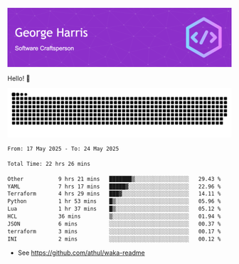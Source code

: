 ![img](./assets/github-header.png)

Hello! :wave:

<div align="center">
  <img  src="https://raw.githubusercontent.com/1999AZZAR/1999AZZAR/readme/resources/grid-snake.svg" alt="snake" />
</div>

<!--START_SECTION:waka-->

```txt
From: 17 May 2025 - To: 24 May 2025

Total Time: 22 hrs 26 mins

Other           9 hrs 21 mins   ███████▒░░░░░░░░░░░░░░░░░   29.43 %
YAML            7 hrs 17 mins   █████▓░░░░░░░░░░░░░░░░░░░   22.96 %
Terraform       4 hrs 29 mins   ███▓░░░░░░░░░░░░░░░░░░░░░   14.11 %
Python          1 hr 53 mins    █▒░░░░░░░░░░░░░░░░░░░░░░░   05.96 %
Lua             1 hr 37 mins    █▒░░░░░░░░░░░░░░░░░░░░░░░   05.12 %
HCL             36 mins         ▒░░░░░░░░░░░░░░░░░░░░░░░░   01.94 %
JSON            6 mins          ░░░░░░░░░░░░░░░░░░░░░░░░░   00.37 %
terraform       3 mins          ░░░░░░░░░░░░░░░░░░░░░░░░░   00.17 %
INI             2 mins          ░░░░░░░░░░░░░░░░░░░░░░░░░   00.12 %
```

<!--END_SECTION:waka-->

- See <https://github.com/athul/waka-readme>
